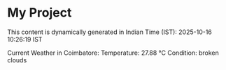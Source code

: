 # My Project

This content is dynamically generated in Indian Time (IST): 2025-10-16 10:26:19 IST


Current Weather in Coimbatore:
Temperature: 27.88 °C
Condition: broken clouds
